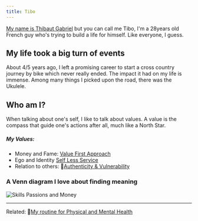 ```yaml
---
title: Tibo
---
```



[My name is Thibaut Gabriel](/notes/thibaut) but you can call me Tibo, I'm a 28years old French guy who's trying to build a life for himself. Like everyone, I guess. 

## My life took a big turn of events
About 4/5 years ago, I left a promising career to start a cross country journey by bike which never really ended. The impact it had on my life is immense. Among many things I picked upon the road, there was the Ukulele.


## Who am I?
When talking about one's self, I like to talk about values. A value is the compass that guide one's actions after all, much like a North Star. 

##### My Values:
- Money and Fame: [Value First Approach](/notes/valuevfa) 
- Ego and Identity [Self Less Service](/notes/value-self-less-service)
- Relation to others: 📝[Authenticity & Vulnerability](/notes/authenticity)

### A Venn diagram I love about finding meaning
![Skills Passions and Money](/images/img-SkillsPassionsMoney.png)

---
Related:
📝[My routine for Physical and Mental Health](/notes/routine)










